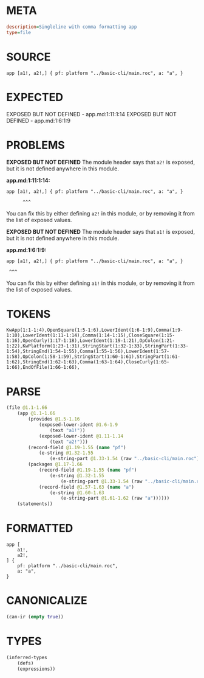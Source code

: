 # META
~~~ini
description=Singleline with comma formatting app
type=file
~~~
# SOURCE
~~~roc
app [a1!, a2!,] { pf: platform "../basic-cli/main.roc", a: "a", }
~~~
# EXPECTED
EXPOSED BUT NOT DEFINED - app.md:1:11:1:14
EXPOSED BUT NOT DEFINED - app.md:1:6:1:9
# PROBLEMS
**EXPOSED BUT NOT DEFINED**
The module header says that `a2!` is exposed, but it is not defined anywhere in this module.

**app.md:1:11:1:14:**
```roc
app [a1!, a2!,] { pf: platform "../basic-cli/main.roc", a: "a", }
```
          ^^^
You can fix this by either defining `a2!` in this module, or by removing it from the list of exposed values.

**EXPOSED BUT NOT DEFINED**
The module header says that `a1!` is exposed, but it is not defined anywhere in this module.

**app.md:1:6:1:9:**
```roc
app [a1!, a2!,] { pf: platform "../basic-cli/main.roc", a: "a", }
```
     ^^^
You can fix this by either defining `a1!` in this module, or by removing it from the list of exposed values.

# TOKENS
~~~zig
KwApp(1:1-1:4),OpenSquare(1:5-1:6),LowerIdent(1:6-1:9),Comma(1:9-1:10),LowerIdent(1:11-1:14),Comma(1:14-1:15),CloseSquare(1:15-1:16),OpenCurly(1:17-1:18),LowerIdent(1:19-1:21),OpColon(1:21-1:22),KwPlatform(1:23-1:31),StringStart(1:32-1:33),StringPart(1:33-1:54),StringEnd(1:54-1:55),Comma(1:55-1:56),LowerIdent(1:57-1:58),OpColon(1:58-1:59),StringStart(1:60-1:61),StringPart(1:61-1:62),StringEnd(1:62-1:63),Comma(1:63-1:64),CloseCurly(1:65-1:66),EndOfFile(1:66-1:66),
~~~
# PARSE
~~~clojure
(file @1.1-1.66
	(app @1.1-1.66
		(provides @1.5-1.16
			(exposed-lower-ident @1.6-1.9
				(text "a1!"))
			(exposed-lower-ident @1.11-1.14
				(text "a2!")))
		(record-field @1.19-1.55 (name "pf")
			(e-string @1.32-1.55
				(e-string-part @1.33-1.54 (raw "../basic-cli/main.roc"))))
		(packages @1.17-1.66
			(record-field @1.19-1.55 (name "pf")
				(e-string @1.32-1.55
					(e-string-part @1.33-1.54 (raw "../basic-cli/main.roc"))))
			(record-field @1.57-1.63 (name "a")
				(e-string @1.60-1.63
					(e-string-part @1.61-1.62 (raw "a"))))))
	(statements))
~~~
# FORMATTED
~~~roc
app [
	a1!,
	a2!,
] {
	pf: platform "../basic-cli/main.roc",
	a: "a",
}
~~~
# CANONICALIZE
~~~clojure
(can-ir (empty true))
~~~
# TYPES
~~~clojure
(inferred-types
	(defs)
	(expressions))
~~~

